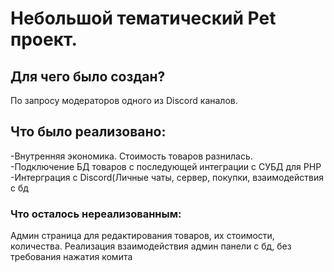 <h1> Небольшой тематический Pet проект. </h1>
<h2>Для чего было создан?</h2>
По запросу модераторов одного из Discord каналов.
<h2> Что было реализовано: </h2>
  <div>-Внутренняя экономика. Стоимость товаров разнилась.</div>
  <div>-Подключение БД товаров с последующей интеграции с СУБД для PHP</div>
  <div>-Интерграция с Discord(Личные чаты, сервер, покупки, взаимодействия с бд</div>
<h3>Что осталось нереализованным:</h3>
  <div>Админ страница для редактирования товаров, их стоимости, количества. Реализация взаимодействия админ панели с бд, без требования нажатия комита</div>
